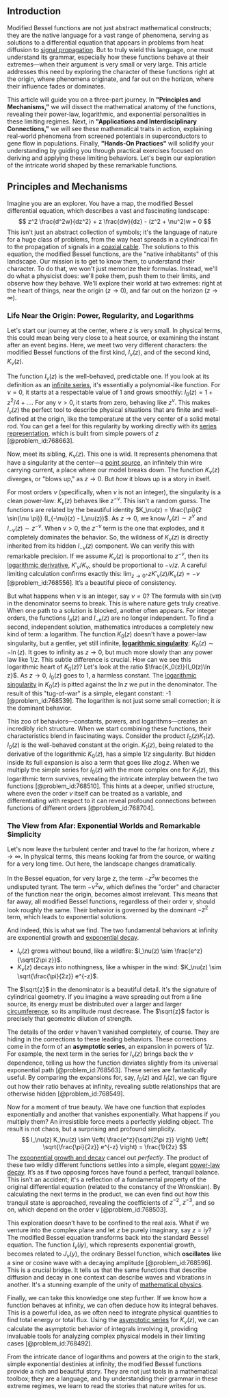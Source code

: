 ## Introduction
Modified Bessel functions are not just abstract mathematical constructs; they are the native language for a vast range of phenomena, serving as solutions to a differential equation that appears in problems from heat diffusion to [signal propagation](@article_id:164654). But to truly wield this language, one must understand its grammar, especially how these functions behave at their extremes—when their argument is very small or very large. This article addresses this need by exploring the character of these functions right at the origin, where phenomena originate, and far out on the horizon, where their influence fades or dominates.

This article will guide you on a three-part journey. In **"Principles and Mechanisms,"** we will dissect the mathematical anatomy of the functions, revealing their power-law, logarithmic, and exponential personalities in these limiting regimes. Next, in **"Applications and Interdisciplinary Connections,"** we will see these mathematical traits in action, explaining real-world phenomena from screened potentials in superconductors to gene flow in populations. Finally, **"Hands-On Practices"** will solidify your understanding by guiding you through practical exercises focused on deriving and applying these limiting behaviors. Let's begin our exploration of the intricate world shaped by these remarkable functions.

## Principles and Mechanisms

Imagine you are an explorer. You have a map, the modified Bessel differential equation, which describes a vast and fascinating landscape:
$$
z^2 \frac{d^2w}{dz^2} + z \frac{dw}{dz} - (z^2 + \nu^2)w = 0
$$
This isn't just an abstract collection of symbols; it's the language of nature for a huge class of problems, from the way heat spreads in a cylindrical fin to the propagation of signals in a [coaxial cable](@article_id:273938). The solutions to this equation, the modified Bessel functions, are the "native inhabitants" of this landscape. Our mission is to get to know them, to understand their character. To do that, we won't just memorize their formulas. Instead, we'll do what a physicist does: we'll poke them, push them to their limits, and observe how they behave. We'll explore their world at two extremes: right at the heart of things, near the origin ($z \to 0$), and far out on the horizon ($z \to \infty$).

### Life Near the Origin: Power, Regularity, and Logarithms

Let's start our journey at the center, where $z$ is very small. In physical terms, this could mean being very close to a heat source, or examining the instant after an event begins. Here, we meet two very different characters: the modified Bessel functions of the first kind, $I_\nu(z)$, and of the second kind, $K_\nu(z)$.

The function $I_\nu(z)$ is the well-behaved, predictable one. If you look at its definition as an [infinite series](@article_id:142872), it's essentially a polynomial-like function. For $\nu=0$, it starts at a respectable value of 1 and grows smoothly: $I_0(z) = 1 + z^2/4 + \dots$. For any $\nu > 0$, it starts from zero, behaving like $z^\nu$. This makes $I_\nu(z)$ the perfect tool to describe physical situations that are finite and well-defined at the origin, like the temperature at the very center of a solid metal rod. You can get a feel for this regularity by working directly with its [series representation](@article_id:175366), which is built from simple powers of $z$ [@problem_id:768663].

Now, meet its sibling, $K_\nu(z)$. This one is wild. It represents phenomena that have a singularity at the center—a [point source](@article_id:196204), an infinitely thin wire carrying current, a place where our model breaks down. The function $K_\nu(z)$ diverges, or "blows up," as $z \to 0$. But *how* it blows up is a story in itself.

For most orders $\nu$ (specifically, when $\nu$ is not an integer), the singularity is a clean power-law: $K_\nu(z)$ behaves like $z^{-\nu}$. This isn't a random guess. The functions are related by the beautiful identity $K_\nu(z) = \frac{\pi}{2 \sin(\nu \pi)} (I_{-\nu}(z) - I_\nu(z))$. As $z \to 0$, we know $I_\nu(z) \sim z^{\nu}$ and $I_{-\nu}(z) \sim z^{-\nu}$. When $\nu > 0$, the $z^{-\nu}$ term is the one that explodes, and it completely dominates the behavior. So, the wildness of $K_\nu(z)$ is directly inherited from its hidden $I_{-\nu}(z)$ component. We can verify this with remarkable precision. If we assume $K_\nu(z)$ is proportional to $z^{-\nu}$, then its [logarithmic derivative](@article_id:168744), $K'_\nu/K_\nu$, should be proportional to $-\nu/z$. A careful limiting calculation confirms exactly this: $\lim_{z\to0^+} z K'_\nu(z)/K_\nu(z) = -\nu$ [@problem_id:768556]. It’s a beautiful piece of consistency.

But what happens when $\nu$ is an integer, say $\nu=0$? The formula with $\sin(\nu \pi)$ in the denominator seems to break. This is where nature gets truly creative. When one path to a solution is blocked, another often appears. For integer orders, the functions $I_n(z)$ and $I_{-n}(z)$ are no longer independent. To find a second, independent solution, mathematics introduces a completely new kind of term: a logarithm. The function $K_0(z)$ doesn't have a power-law singularity, but a gentler, yet still infinite, **[logarithmic singularity](@article_id:189943)**: $K_0(z) \sim -\ln(z)$. It goes to infinity as $z \to 0$, but much more slowly than any power law like $1/z$. This subtle difference is crucial. How can we see this logarithmic heart of $K_0(z)$? Let's look at the ratio $\frac{K_0(z)}{I_0(z)\ln z}$. As $z \to 0$, $I_0(z)$ goes to 1, a harmless constant. The [logarithmic singularity](@article_id:189943) in $K_0(z)$ is pitted against the $\ln z$ we put in the denominator. The result of this "tug-of-war" is a simple, elegant constant: -1 [@problem_id:768539]. The logarithm is not just some small correction; it *is* the dominant behavior.

This zoo of behaviors—constants, powers, and logarithms—creates an incredibly rich structure. When we start combining these functions, their characteristics blend in fascinating ways. Consider the product $I_0(z)K_1(z)$. $I_0(z)$ is the well-behaved constant at the origin. $K_1(z)$, being related to the derivative of the logarithmic $K_0(z)$, has a simple $1/z$ singularity. But hidden inside its full expansion is also a term that goes like $z \log z$. When we multiply the simple series for $I_0(z)$ with the more complex one for $K_1(z)$, this logarithmic term survives, revealing the intricate interplay between the two functions [@problem_id:768510]. This hints at a deeper, unified structure, where even the order $\nu$ itself can be treated as a variable, and differentiating with respect to it can reveal profound connections between functions of different orders [@problem_id:768704].

### The View from Afar: Exponential Worlds and Remarkable Simplicity

Let's now leave the turbulent center and travel to the far horizon, where $z \to \infty$. In physical terms, this means looking far from the source, or waiting for a very long time. Out here, the landscape changes dramatically.

In the Bessel equation, for very large $z$, the term $-z^2 w$ becomes the undisputed tyrant. The term $-\nu^2 w$, which defines the "order" and character of the function near the origin, becomes almost irrelevant. This means that far away, all modified Bessel functions, regardless of their order $\nu$, should look roughly the same. Their behavior is governed by the dominant $-z^2$ term, which leads to exponential solutions.

And indeed, this is what we find. The two fundamental behaviors at infinity are exponential growth and [exponential decay](@article_id:136268).
*   $I_\nu(z)$ grows without bound, like a wildfire: $I_\nu(z) \sim \frac{e^z}{\sqrt{2\pi z}}$.
*   $K_\nu(z)$ decays into nothingness, like a whisper in the wind: $K_\nu(z) \sim \sqrt{\frac{\pi}{2z}} e^{-z}$.

The $\sqrt{z}$ in the denominator is a beautiful detail. It's the signature of cylindrical geometry. If you imagine a wave spreading out from a line source, its energy must be distributed over a larger and larger [circumference](@article_id:263108), so its amplitude must decrease. The $\sqrt{z}$ factor is precisely that geometric dilution of strength.

The details of the order $\nu$ haven't vanished completely, of course. They are hiding in the corrections to these leading behaviors. These corrections come in the form of an **asymptotic series**, an expansion in powers of $1/z$. For example, the next term in the series for $I_\nu(z)$ brings back the $\nu$ dependence, telling us how the function deviates slightly from its universal exponential path [@problem_id:768563]. These series are fantastically useful. By comparing the expansions for, say, $I_0(z)$ and $I_1(z)$, we can figure out how their ratio behaves at infinity, revealing subtle relationships that are otherwise hidden [@problem_id:768549].

Now for a moment of true beauty. We have one function that explodes exponentially and another that vanishes exponentially. What happens if you multiply them? An irresistible force meets a perfectly yielding object. The result is not chaos, but a surprising and profound simplicity.
$$
I_\nu(z) K_\nu(z) \sim \left( \frac{e^z}{\sqrt{2\pi z}} \right) \left( \sqrt{\frac{\pi}{2z}} e^{-z} \right) = \frac{1}{2z}
$$
The [exponential growth and decay](@article_id:268011) cancel out *perfectly*. The product of these two wildly different functions settles into a simple, elegant [power-law decay](@article_id:261733). It’s as if two opposing forces have found a perfect, tranquil balance. This isn't an accident; it's a reflection of a fundamental property of the original differential equation (related to the constancy of the Wronskian). By calculating the next terms in the product, we can even find out how this tranquil state is approached, revealing the coefficients of $z^{-2}$, $z^{-3}$, and so on, which depend on the order $\nu$ [@problem_id:768503].

This exploration doesn’t have to be confined to the real axis. What if we venture into the complex plane and let $z$ be purely imaginary, say $z=iy$? The modified Bessel equation transforms back into the standard Bessel equation. The function $I_\nu(iy)$, which represents exponential growth, becomes related to $J_\nu(y)$, the ordinary Bessel function, which **oscillates** like a sine or cosine wave with a decaying amplitude [@problem_id:768596]. This is a crucial bridge. It tells us that the same functions that describe diffusion and decay in one context can describe waves and vibrations in another. It's a stunning example of the unity of [mathematical physics](@article_id:264909).

Finally, we can take this knowledge one step further. If we know how a function behaves at infinity, we can often deduce how its integral behaves. This is a powerful idea, as we often need to integrate physical quantities to find total energy or total flux. Using the [asymptotic series](@article_id:167898) for $K_\nu(z)$, we can calculate the asymptotic behavior of integrals involving it, providing invaluable tools for analyzing complex physical models in their limiting cases [@problem_id:768492].

From the intricate dance of logarithms and powers at the origin to the stark, simple exponential destinies at infinity, the modified Bessel functions provide a rich and beautiful story. They are not just tools in a mathematical toolbox; they are a language, and by understanding their grammar in these extreme regimes, we learn to read the stories that nature writes for us.
